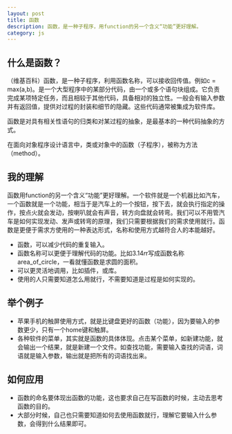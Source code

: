 ```yaml
---
layout: post
title: 函数
description: 函数，是一种子程序，用function的另一个含义“功能”更好理解。
category: js
---
```


## 什么是函数？
（维基百科）函数，是一种子程序，利用函数名称，可以接收回传值。例如c = max(a,b)。是一个大型程序中的某部分代码，由一个或多个语句块组成。它负责完成某项特定任务，而且相较于其他代码，具备相对的独立性。一般会有输入参数并有返回值，提供对过程的封装和细节的隐藏。这些代码通常被集成为软件库。

函数是对具有相关性语句的归类和对某过程的抽象，是最基本的一种代码抽象的方式。

在面向对象程序设计语言中，类或对象中的函数（子程序），被称为方法（method）。

## 我的理解

函数用function的另一个含义“功能”更好理解。一个软件就是一个机器比如汽车，一个函数就是一个功能，相当于是汽车上的一个按钮，按下去，就会执行指定的操作，按点火就会发动，按喇叭就会有声音，转方向盘就会转弯。我们可以不用管汽车是如何实现发动、发声或转弯的原理，我们只需要根据我们的需求使用就行。函数是更便于需求方使用的一种表达形式，名称和使用方式越符合人的本能越好。

- 函数，可以减少代码的重复输入。
- 函数名称可以更便于理解代码的功能。比如3.14*r*r写成函数名称area_of_circle，一看就懂函数是求圆的面积。
- 可以更灵活地调用，比如插件，或库。
- 使用的人只需要知道怎么用就行，不需要知道是过程是如何实现的。

## 举个例子
- 苹果手机的触屏使用方式，就是比键盘更好的函数（功能），因为要输入的参数更少，只有一个home键和触屏。
- 各种软件的菜单，其实就是函数的具体体现。点击某个菜单，如新建功能，就会输出一个结果，就是新建一个文件。如查找功能，需要输入查找的词语，词语就是输入参数，输出就是把所有的词语找出来。

## 如何应用
- 函数的命名要体现出函数的功能，这也要求自己在写函数的时候，主动去思考函数的目的。
- 大部分时候，自己也只需要知道如何去使用函数就行，理解它要输入什么参数，会得到什么结果即可。

